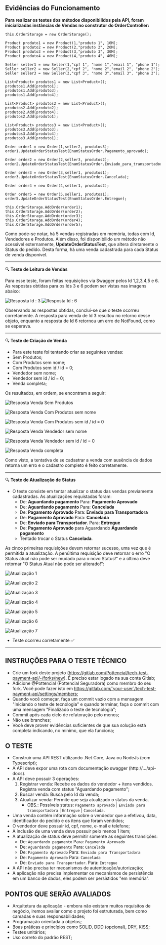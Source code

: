## Evidências do Funcionamento

**Para realizar os testes dos métodos disponibilidos pela API, foram inicializadas instâncias de Vendas no construtor do OrderController:**


```    
this.OrderStorage = new OrderStorage();

Product produto1 = new Product(1,"produto 1", 10M);
Product produto2 = new Product(2,"produto 2", 20M);
Product produto3 = new Product(3,"produto 3", 30M);
Product produto4 = new Product(4,"produto 4", 40M);

Seller seller1 = new Seller(1,"cpf 1", "nome 1","email 1", "phone 1");
Seller seller2 = new Seller(2,"cpf 2", "nome 2","email 2", "phone 2");
Seller seller3 = new Seller(3,"cpf 3", "nome 3","email 3", "phone 3");

List<Product> produtos1 = new List<Product>();
produtos1.Add(produto1);
produtos1.Add(produto3);
produtos1.Add(produto4);

List<Product> produtos2 = new List<Product>();
produtos2.Add(produto2);
produtos2.Add(produto4);
produtos2.Add(produto1);

List<Product> produtos3 = new List<Product>();
produtos3.Add(produto3);
produtos3.Add(produto4);
produtos3.Add(produto1);

Order order1 = new Order(1,seller2, produtos3);
order1.UpdateOrderStatusTest(EnumStatusOrder.Pagamento_aprovado);

Order order2 = new Order(2,seller3, produtos2);
order2.UpdateOrderStatusTest(EnumStatusOrder.Enviado_para_transportadora);

Order order3 = new Order(3,seller1, produtos1);
order3.UpdateOrderStatusTest(EnumStatusOrder.Cancelada);

Order order4 = new Order(4,seller1, produtos2);

Order order5 = new Order(5,seller1, produtos1);
order5.UpdateOrderStatusTest(EnumStatusOrder.Entregue);

this.OrderStorage.AddOrder(order1);
this.OrderStorage.AddOrder(order2);
this.OrderStorage.AddOrder(order3);
this.OrderStorage.AddOrder(order4);
this.OrderStorage.AddOrder(order5);

```


Como pode-se notar, há 5 vendas registradas em memória, todas com Id, Vendedores e Produtos. Além disso, foi disponibilido um método não acessivel externamente, **UpdateOrderStatusTest**, que altera diretamente o Status do pedido. Desta forma, há uma venda cadastrada para cada Status de venda disponível.


---

:mag: **Teste de Leitura de Vendas**


Para esse teste, foram feitas requisições via Swagger pelos Id 1,2,3,4,5 e 6. As respostas obtidas para os Ids 3 e 6 podem ser vistas nas imagens abaixo:

![Resposta Id : 3](./imagens/Buscar_3.png)
![Resposta Id : 6](./imagens/Buscar_6.png)


Observando as respostas obtidas, concluí-se que o teste ocorreu corretamente. A resposta para venda de Id 3 resultou no retorno desse objeto, enquanto a resposta de Id 6 retornou um erro de NotFound, como se esperava.


---

:mag: **Teste de Criação de Venda**


- Para este teste foi tentando criar as seguintes vendas:
 - Sem Produtos;
 - Com Produtos sem nome;
 - Com Produtos sem id / id = 0;
 - Vendedor sem nome;
 - Vendedor sem id / id = 0;
 - Venda completa;


Os resultados, em ordem, se encontram a seguir:

![Resposta Venda Sem Produtos](./imagens/Resgistro_Sem_Produtos.png)


![Resposta Venda Com Produtos sem nome](./imagens/Registro_Produto_Nome.png)


![Resposta Venda Com Produtos sem id / id = 0](./imagens/Registro_Produto_Id.png)


![Resposta Venda Vendedor sem nome](./imagens/Registro_Vendedor_Nome.png)


![Resposta Venda Vendedor sem id / id = 0](./imagens/Registro_Vendedor_Id.png)


![Resposta Venda completa](./imagens/Registro_Completo.png)


Como visto, a tentativa de se cadastrar a venda com ausência de dados retorna um erro e o cadastro completo é feito corretamente.

---

:mag: **Teste de Atualização de Status**


- O teste consiste em tentar atualizar o status das vendas previamente cadastradas. As atualizações requistadas foram:
  - De: **Aguardando pagamento** Para: **Pagamento Aprovado**
  - De: **Aguardando pagamento** Para: **Cancelada**
  - De: **Pagamento Aprovado** Para: **Enviado para Transportadora**
  - De: **Pagamento Aprovado** Para: **Cancelada**
  - De: **Enviado para Transportador**. Para: **Entregue**
  - De: **Pagamento Aprovado** para Aguardando **Aguardando pagamento**
  - Tentado trocar o Status **Cancelada**.


As cinco primeiras requisições devem retornar sucesso, uma vez que é permitida a atualização. A penúltima requisição deve retornar o erro "O Status atual não pode ser mudado para o novo Status!" e a última deve retornar "O Status Atual não pode ser alterado!":


![Atualização 1](./imagens/Atualizar_1.png)


![Atualização 2](./imagens/Atualizar_2.png)


![Atualização 3](./imagens/Atualizar_3.png)


![Atualização 4](./imagens/Atualizar_4.png)


![Atualização 5](./imagens/Atualizar_5.png)


![Atualização 6](./imagens/Atualizar_6.png)


![Atualização 7](./imagens/Atualizar_7.png)


- Teste ocorreu corretamente :white_check_mark: 
---

## INSTRUÇÕES PARA O TESTE TÉCNICO

- Crie um fork deste projeto (https://gitlab.com/Pottencial/tech-test-payment-api/-/forks/new). É preciso estar logado na sua conta Gitlab;
- Adicione @Pottencial (Pottencial Seguradora) como membro do seu fork. Você pode fazer isto em  https://gitlab.com/`your-user`/tech-test-payment-api/settings/members;
 - Quando você começar, faça um commit vazio com a mensagem "Iniciando o teste de tecnologia" e quando terminar, faça o commit com uma mensagem "Finalizado o teste de tecnologia";
 - Commit após cada ciclo de refatoração pelo menos;
 - Não use branches;
 - Você deve prover evidências suficientes de que sua solução está completa indicando, no mínimo, que ela funciona;

## O TESTE
- Construir uma API REST utilizando .Net Core, Java ou NodeJs (com Typescript);
- A API deve expor uma rota com documentação swagger (http://.../api-docs).
- A API deve possuir 3 operações:
  1) Registrar venda: Recebe os dados do vendedor + itens vendidos. Registra venda com status "Aguardando pagamento";
  2) Buscar venda: Busca pelo Id da venda;
  3) Atualizar venda: Permite que seja atualizado o status da venda.
     * OBS.: Possíveis status: `Pagamento aprovado` | `Enviado para transportadora` | `Entregue` | `Cancelada`.
- Uma venda contém informação sobre o vendedor que a efetivou, data, identificador do pedido e os itens que foram vendidos;
- O vendedor deve possuir id, cpf, nome, e-mail e telefone;
- A inclusão de uma venda deve possuir pelo menos 1 item;
- A atualização de status deve permitir somente as seguintes transições: 
  - De: `Aguardando pagamento` Para: `Pagamento Aprovado`
  - De: `Aguardando pagamento` Para: `Cancelada`
  - De: `Pagamento Aprovado` Para: `Enviado para Transportadora`
  - De: `Pagamento Aprovado` Para: `Cancelada`
  - De: `Enviado para Transportador`. Para: `Entregue`
- A API não precisa ter mecanismos de autenticação/autorização;
- A aplicação não precisa implementar os mecanismos de persistência em um banco de dados, eles podem ser persistidos "em memória".

## PONTOS QUE SERÃO AVALIADOS
- Arquitetura da aplicação - embora não existam muitos requisitos de negócio, iremos avaliar como o projeto foi estruturada, bem como camadas e suas responsabilidades;
- Programação orientada a objetos;
- Boas práticas e princípios como SOLID, DDD (opcional), DRY, KISS;
- Testes unitários;
- Uso correto do padrão REST;
